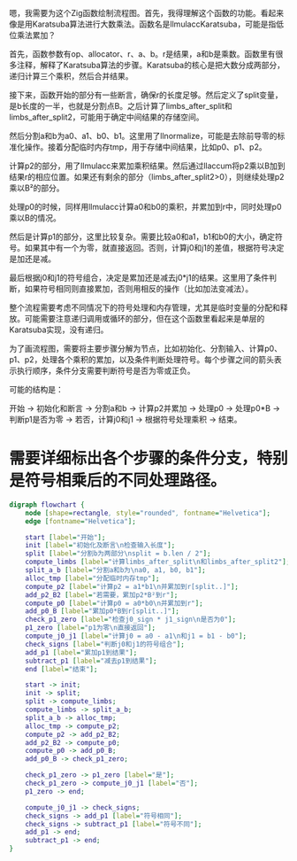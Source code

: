 嗯，我需要为这个Zig函数绘制流程图。首先，我得理解这个函数的功能。看起来像是用Karatsuba算法进行大数乘法。函数名是llmulaccKaratsuba，可能是指低位乘法累加？

首先，函数参数有op、allocator、r、a、b。r是结果，a和b是乘数。函数里有很多注释，解释了Karatsuba算法的步骤。Karatsuba的核心是把大数分成两部分，递归计算三个乘积，然后合并结果。

接下来，函数开始的部分有一些断言，确保r的长度足够。然后定义了split变量，是b长度的一半，也就是分割点B。之后计算了limbs_after_split和limbs_after_split2，可能用于确定中间结果的存储空间。

然后分割a和b为a0、a1、b0、b1。这里用了llnormalize，可能是去除前导零的标准化操作。接着分配临时内存tmp，用于存储中间结果，比如p0、p1、p2。

计算p2的部分，用了llmulacc来累加乘积结果。然后通过llaccum将p2乘以B加到结果r的相应位置。如果还有剩余的部分（limbs_after_split2>0），则继续处理p2乘以B²的部分。

处理p0的时候，同样用llmulacc计算a0和b0的乘积，并累加到r中，同时处理p0乘以B的情况。

然后是计算p1的部分，这里比较复杂。需要比较a0和a1，b1和b0的大小，确定符号。如果其中有一个为零，就直接返回。否则，计算j0和j1的差值，根据符号决定是加还是减。

最后根据j0和j1的符号组合，决定是累加还是减去j0*j1的结果。这里用了条件判断，如果符号相同则直接累加，否则用相反的操作（比如加法变减法）。

整个流程需要考虑不同情况下的符号处理和内存管理，尤其是临时变量的分配和释放。可能需要注意递归调用或循环的部分，但在这个函数里看起来是单层的Karatsuba实现，没有递归。

为了画流程图，需要将主要步骤分解为节点，比如初始化、分割输入、计算p0、p1、p2，处理各个乘积的累加，以及条件判断处理符号。每个步骤之间的箭头表示执行顺序，条件分支需要判断符号是否为零或正负。

可能的结构是：

开始 -> 初始化和断言 -> 分割a和b -> 计算p2并累加 -> 处理p0 -> 处理p0*B -> 判断p1是否为零 -> 若否，计算j0和j1 -> 根据符号处理乘积 -> 结束。

需要详细标出各个步骤的条件分支，特别是符号相乘后的不同处理路径。
================================================
```dot
digraph flowchart {
    node [shape=rectangle, style="rounded", fontname="Helvetica"];
    edge [fontname="Helvetica"];

    start [label="开始"];
    init [label="初始化及断言\n检查输入长度"];
    split [label="分割b为两部分\nsplit = b.len / 2"];
    compute_limbs [label="计算limbs_after_split\n和limbs_after_split2"];
    split_a_b [label="分割a和b为\na0, a1, b0, b1"];
    alloc_tmp [label="分配临时内存tmp"];
    compute_p2 [label="计算p2 = a1*b1\n并累加到r[split..]"];
    add_p2_B2 [label="若需要，累加p2*B²到r"];
    compute_p0 [label="计算p0 = a0*b0\n并累加到r"];
    add_p0_B [label="累加p0*B到r[split..]"];
    check_p1_zero [label="检查j0_sign * j1_sign\n是否为0"];
    p1_zero [label="p1为零\n直接返回"];
    compute_j0_j1 [label="计算j0 = a0 - a1\n和j1 = b1 - b0"];
    check_signs [label="判断j0和j1的符号组合"];
    add_p1 [label="累加p1到结果"];
    subtract_p1 [label="减去p1到结果"];
    end [label="结束"];

    start -> init;
    init -> split;
    split -> compute_limbs;
    compute_limbs -> split_a_b;
    split_a_b -> alloc_tmp;
    alloc_tmp -> compute_p2;
    compute_p2 -> add_p2_B2;
    add_p2_B2 -> compute_p0;
    compute_p0 -> add_p0_B;
    add_p0_B -> check_p1_zero;

    check_p1_zero -> p1_zero [label="是"];
    check_p1_zero -> compute_j0_j1 [label="否"];
    p1_zero -> end;

    compute_j0_j1 -> check_signs;
    check_signs -> add_p1 [label="符号相同"];
    check_signs -> subtract_p1 [label="符号不同"];
    add_p1 -> end;
    subtract_p1 -> end;
}
```